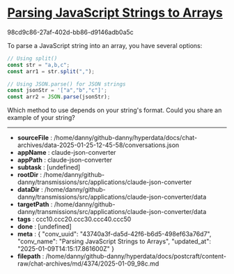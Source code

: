# [Parsing JavaScript Strings to Arrays](https://claude.ai/chat/43740a3f-da5d-42f6-b6d5-498ef63a76d7)

98cd9c86-27af-402d-bb86-d9146adb0a5c

 To parse a JavaScript string into an array, you have several options:

```javascript
// Using split()
const str = "a,b,c";
const arr1 = str.split(",");

// Using JSON.parse() for JSON strings
const jsonStr = '["a","b","c"]';
const arr2 = JSON.parse(jsonStr);
```

Which method to use depends on your string's format. Could you share an example of your string?

---

* **sourceFile** : /home/danny/github-danny/hyperdata/docs/chat-archives/data-2025-01-25-12-45-58/conversations.json
* **appName** : claude-json-converter
* **appPath** : claude-json-converter
* **subtask** : [undefined]
* **rootDir** : /home/danny/github-danny/transmissions/src/applications/claude-json-converter
* **dataDir** : /home/danny/github-danny/transmissions/src/applications/claude-json-converter/data
* **targetPath** : /home/danny/github-danny/transmissions/src/applications/claude-json-converter/data
* **tags** : ccc10.ccc20.ccc30.ccc40.ccc50
* **done** : [undefined]
* **meta** : {
  "conv_uuid": "43740a3f-da5d-42f6-b6d5-498ef63a76d7",
  "conv_name": "Parsing JavaScript Strings to Arrays",
  "updated_at": "2025-01-09T14:15:17.861600Z"
}
* **filepath** : /home/danny/github-danny/hyperdata/docs/postcraft/content-raw/chat-archives/md/4374/2025-01-09_98c.md